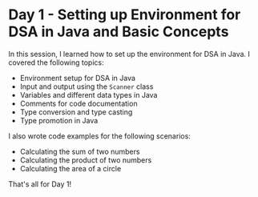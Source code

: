 # Day 1 - Setting up Environment for DSA in Java and Basic Concepts

In this session, I learned how to set up the environment for DSA in Java. I covered the following topics:

- Environment setup for DSA in Java
- Input and output using the `Scanner` class
- Variables and different data types in Java
- Comments for code documentation
- Type conversion and type casting
- Type promotion in Java

I also wrote code examples for the following scenarios:

- Calculating the sum of two numbers
- Calculating the product of two numbers
- Calculating the area of a circle

That's all for Day 1!